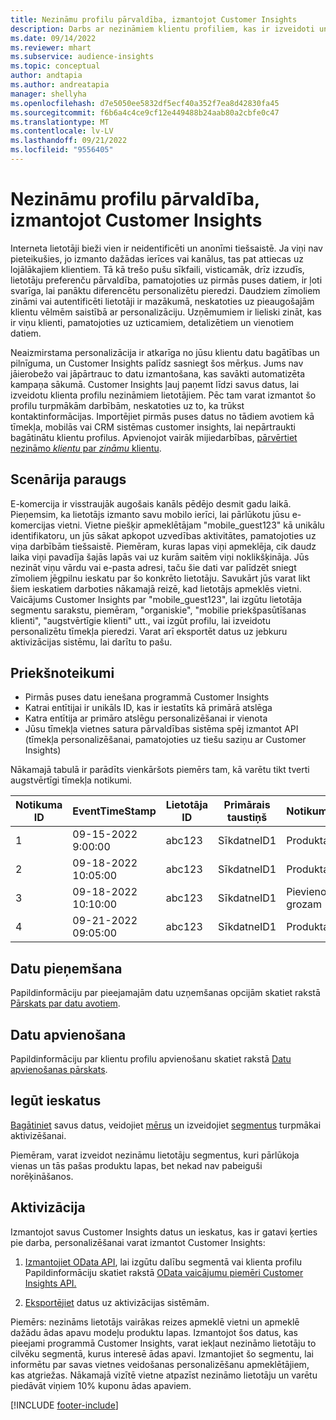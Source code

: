 ```yaml
---
title: Nezināmu profilu pārvaldība, izmantojot Customer Insights
description: Darbs ar nezināmiem klientu profiliem, kas ir izveidoti un pārvaldīti Dynamics 365 Customer Insights.
ms.date: 09/14/2022
ms.reviewer: mhart
ms.subservice: audience-insights
ms.topic: conceptual
author: andtapia
ms.author: andreatapia
manager: shellyha
ms.openlocfilehash: d7e5050ee5832df5ecf40a352f7ea8d42830fa45
ms.sourcegitcommit: f6b6a4c4ce9cf12e449488b24aab80a2cbfe0c47
ms.translationtype: MT
ms.contentlocale: lv-LV
ms.lasthandoff: 09/21/2022
ms.locfileid: "9556405"
---
```

# <a name="manage-unknown-profiles-with-customer-insights"></a>Nezināmu profilu pārvaldība, izmantojot Customer Insights

Interneta lietotāji bieži vien ir neidentificēti un anonīmi tiešsaistē. Ja viņi nav pieteikušies, jo izmanto dažādas ierīces vai kanālus, tas pat attiecas uz lojālākajiem klientiem. Tā kā trešo pušu sīkfaili, visticamāk, drīz izzudīs, lietotāju preferenču pārvaldība, pamatojoties uz pirmās puses datiem, ir ļoti svarīga, lai panāktu diferencētu personalizētu pieredzi. Daudziem zīmoliem zināmi vai autentificēti lietotāji ir mazākumā, neskatoties uz pieaugošajām klientu vēlmēm saistībā ar personalizāciju. Uzņēmumiem ir lieliski zināt, kas ir viņu klienti, pamatojoties uz uzticamiem, detalizētiem un vienotiem datiem.

Neaizmirstama personalizācija ir atkarīga no jūsu klientu datu bagātības un pilnīguma, un Customer Insights palīdz sasniegt šos mērķus. Jums nav jāierobežo vai jāpārtrauc to datu izmantošana, kas savākti automatizēta kampaņa sākumā. Customer Insights ļauj paņemt līdzi savus datus, lai izveidotu klienta profilu nezināmiem lietotājiem. Pēc tam varat izmantot šo profilu turpmākām darbībām, neskatoties uz to, ka trūkst kontaktinformācijas. Importējiet pirmās puses datus no tādiem avotiem kā tīmekļa, mobilās vai CRM sistēmas customer insights, lai nepārtraukti bagātinātu klientu profilus. Apvienojot vairāk mijiedarbības, [pārvērtiet nezināmo *klientu* par *zināmu* klientu](unknown-to-known.md).

## <a name="sample-scenario"></a>Scenārija paraugs

E-komercija ir visstraujāk augošais kanāls pēdējo desmit gadu laikā. Pieņemsim, ka lietotājs izmanto savu mobilo ierīci, lai pārlūkotu jūsu e-komercijas vietni. Vietne piešķir apmeklētājam "mobile_guest123" kā unikālu identifikatoru, un jūs sākat apkopot uzvedības aktivitātes, pamatojoties uz viņa darbībām tiešsaistē. Piemēram, kuras lapas viņi apmeklēja, cik daudz laika viņi pavadīja šajās lapās vai uz kurām saitēm viņi noklikšķināja. Jūs nezināt viņu vārdu vai e-pasta adresi, taču šie dati var palīdzēt sniegt zīmoliem jēgpilnu ieskatu par šo konkrēto lietotāju. Savukārt jūs varat likt šiem ieskatiem darboties nākamajā reizē, kad lietotājs apmeklēs vietni. Vaicājums Customer Insights par "mobile_guest123", lai izgūtu lietotāja segmentu sarakstu, piemēram, "organiskie", "mobilie priekšpasūtīšanas klienti", "augstvērtīgie klienti" utt., vai izgūt profilu, lai izveidotu personalizētu tīmekļa pieredzi. Varat arī eksportēt datus uz jebkuru aktivizācijas sistēmu, lai darītu to pašu.

## <a name="prerequisites"></a>Priekšnoteikumi

- Pirmās puses datu ienešana programmā Customer Insights
- Katrai entītijai ir unikāls ID, kas ir iestatīts kā primārā atslēga
- Katra entītija ar primāro atslēgu personalizēšanai ir vienota
- Jūsu tīmekļa vietnes satura pārvaldības sistēma spēj izmantot API (tīmekļa personalizēšanai, pamatojoties uz tiešu saziņu ar Customer Insights)

Nākamajā tabulā ir parādīts vienkāršots piemērs tam, kā varētu tikt tverti augstvērtīgi tīmekļa notikumi.

|Notikuma ID|EventTimeStamp|Lietotāja ID|Primārais taustiņš|Notikuma_nosaukums|
|--|--|--|--|--|
|1|09-15-2022 9:00:00|abc123|SīkdatneID1|Produkta skats|
|2|09-18-2022 10:05:00|abc123|SīkdatneID1|Produkta skats|
|3|09-18-2022 10:10:00|abc123|SīkdatneID1|Pievienot pirkumu grozam|
|4|09-21-2022 09:05:00|abc123|SīkdatneID1|Produkta skats|

## <a name="data-ingestion"></a>Datu pieņemšana

Papildinformāciju par pieejamajām datu uzņemšanas opcijām skatiet rakstā [Pārskats par datu avotiem](data-sources.md).

## <a name="data-unification"></a>Datu apvienošana

Papildinformāciju par klientu profilu apvienošanu skatiet rakstā [Datu apvienošanas pārskats](data-unification.md).

## <a name="get-insights"></a>Iegūt ieskatus

[Bagātiniet](enrichment-hub.md) savus datus, veidojiet [mērus](measures.md) un izveidojiet [segmentus](segments.md) turpmākai aktivizēšanai.

Piemēram, varat izveidot nezināmu lietotāju segmentus, kuri pārlūkoja vienas un tās pašas produktu lapas, bet nekad nav pabeiguši norēķināšanos.

## <a name="activation"></a>Aktivizācija

Izmantojot savus Customer Insights datus un ieskatus, kas ir gatavi ķerties pie darba, personalizēšanai varat izmantot Customer Insights:

1. [Izmantojiet OData API](apis.md), lai izgūtu dalību segmentā vai klienta profilu Papildinformāciju skatiet rakstā [OData vaicājumu piemēri Customer Insights API.](odata-examples.md)

1. [Eksportējiet](export-destinations.md) datus uz aktivizācijas sistēmām.

Piemērs: nezināms lietotājs vairākas reizes apmeklē vietni un apmeklē dažādu ādas apavu modeļu produktu lapas. Izmantojot šos datus, kas pieejami programmā Customer Insights, varat iekļaut nezināmo lietotāju to cilvēku segmentā, kurus interesē ādas apavi. Izmantojiet šo segmentu, lai informētu par savas vietnes veidošanas personalizēšanu apmeklētājiem, kas atgriežas. Nākamajā vizītē vietne atpazīst nezināmo lietotāju un varētu piedāvāt viņiem 10% kuponu ādas apaviem.

[!INCLUDE [footer-include](includes/footer-banner.md)]
